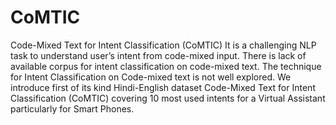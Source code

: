 # CoMTIC
Code-Mixed Text for Intent Classification (CoMTIC)
It is a challenging NLP task to understand user’s intent from code-mixed input. There is lack of available corpus for intent classification on code-mixed text. The technique for Intent Classification on Code-mixed text is not well explored. We introduce first of its kind Hindi-English dataset Code-Mixed Text for Intent Classification (CoMTIC) covering 10 most used intents for a Virtual Assistant particularly for Smart Phones.
